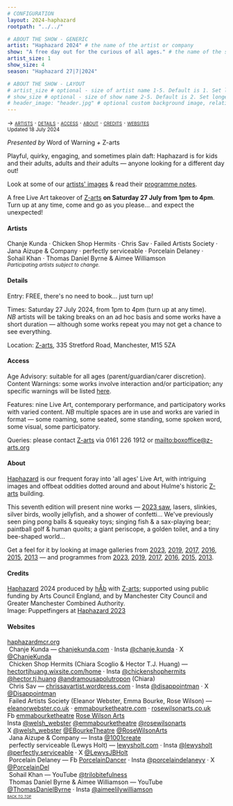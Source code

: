 ```yaml
---
# CONFIGURATION
layout: 2024-haphazard
rootpath: "../../"

# ABOUT THE SHOW - GENERIC
artist: "Haphazard 2024" # the name of the artist or company
show: "A free day out for the curious of all ages." # the name of the show
artist_size: 1
show_size: 4
season: "Haphazard 27|7|2024"

# ABOUT THE SHOW - LAYOUT
# artist_size # optional - size of artist name 1-5. Default is 1. Set longer names to lower values
# show_size # optional - size of show name 2-5. Default is 2. Set longer names to lower values
# header_image: "header.jpg" # optional custom background image, relative to current page
---
```

<span style='font-variant: small-caps'>→ [artists](/current/2024-haphazard/#artists) · [details](/current/2024-haphazard/#details) · [access](/current/2024-haphazard/#access) · [about](/current/2024-haphazard/#about) · [credits](/current/2024-haphazard/#credits) · [websites](/current/2024-haphazard/#websites)</span><br><small>Updated 18 July 2024</small>        
        
*Presented by* Word of Warning *+* Z-arts           
         
Playful, quirky, engaging, and sometimes plain daft: Haphazard is for kids and their adults, adults and *their* adults — anyone looking for a different day out!         
         
Look at some of our [artists' images](/galleries/2024-haphazardpre) & read their [programme notes](/current/2024-haphazard/programme).          
          
A free Live Art takeover of <a href="https://z-arts.org/events/haphazard-2024" target="_blank">Z-arts</a> **on Saturday 27 July from 1pm to 4pm**. Turn up at any time, come and go as you please… and expect the unexpected!         
         
#### Artists         
Chanje&nbsp;Kunda&nbsp;· Chicken&nbsp;Shop&nbsp;Hermits&nbsp;· Chris&nbsp;Sav&nbsp;· Failed&nbsp;Artists&nbsp;Society&nbsp;· Jana&nbsp;Aizupe&nbsp;&&nbsp;Company&nbsp;· perfectly&nbsp;serviceable&nbsp;· Porcelain&nbsp;Delaney&nbsp;· Sohail&nbsp;Khan&nbsp;· Thomas&nbsp;Daniel&nbsp;Byrne&nbsp;&&nbsp;Aimee&nbsp;Williamson<br><small>*Participating artists subject to change.*</small>         
         
#### Details         
Entry: FREE, there's no need to book… just turn up!         
         
Times: Saturday 27 July 2024, from 1pm to 4pm (turn up at any time).<br>*NB* artists will be taking breaks on an ad hoc basis and some works have a short duration — although some works repeat you may not get a chance to see everything.          
          
Location: <a href="https://z-arts.org/home/your-visit-to-z-arts/getting-here" target="_blank">Z-arts</a>, 335 Stretford Road, Manchester, M15 5ZA          
         
#### Access         
Age Advisory: suitable for all ages (parent/guardian/carer discretion).<br>Content Warnings: some works involve interaction and/or participation; any specific warnings will be listed [here](/warnings).         
         
Features: nine Live Art, contemporary performance, and participatory works with varied content. *NB* multiple spaces are in use and works are varied in format — some roaming, some seated, some standing, some spoken word, some visual, some participatory.         
         
Queries: please contact <a href="https://z-arts.org/home/your-visit-to-z-arts/access" target="_blank">Z-arts</a> via 0161 226 1912 or <mailto:boxoffice@z-arts.org>        
         
#### About         
[Haphazard](/hab/haphazard) is our frequent foray into 'all ages' Live Art, with intriguing images and offbeat oddities dotted around and about Hulme's historic <a href="https://www.z-arts.org/about-us" target="_blank">Z-arts</a> building.         
         
This seventh edition will present nine works — [2023 saw](/galleries/2023-haphazard), lasers, slinkies, silver birds, woolly jellyfish, and a shower of confetti… We've previously seen ping pong balls & squeaky toys; singing fish & a sax-playing bear; paintball golf & human quoits; a giant periscope, a golden toilet, and a tiny bee-shaped world…        
        
Get a feel for it by looking at image galleries from [2023](/galleries/2023-haphazard), [2019](/galleries/2019-haphazard), [2017](/galleries/2017-haphazard), [2016](/galleries/2016-haphazard), [2015](/galleries/2015-haphazard), [2013](/galleries//2013-haphazard) — and programmes from [2023](/archive/2023-haphazard/programme), [2019](/archive/2019-haphazard/programme), [2017](/archive/2017-haphazard/programme), [2016](/archive/2016-haphazard/programme), [2015](/archive/2015-haphazard), [2013](/archive/2013-spring/haphazard).
         
#### Credits                 
[Haphazard](/hab/haphazard) 2024 produced by [hÅb](/hab) with <a href="https://z-arts.org" target="_blank">Z-arts</a>; supported using public funding by Arts Council England, and by Manchester City Council and Greater Manchester Combined Authority.<br>Image: Puppetfingers at [Haphazard 2023](/archive/2023-haphazard)          
        
#### Websites         
<a href="http://haphazardmcr.org" target="_blank">haphazardmcr.org</a><br>&nbsp;Chanje Kunda — <a href="https://chanjekunda.com" target="_blank">chanjekunda.com</a> · Insta <a href="https://instagram.com/chanje.kunda" target="_blank">@chanje.kunda</a> · X <a href="https://x.com/ChanjeKunda" target="_blank">@ChanjeKunda</a><br>&nbsp;Chicken Shop Hermits (Chiara Scoglio & Hector T.J. Huang) — <a href="https://hectortjhuang.wixsite.com/home" target="_blank">hectortjhuang.wixsite.com/home</a> · Insta <a href="https://instagram.com/chickenshophermits" target="_blank">@chickenshophermits</a> <a href="https://instagram.com/hector.tj.huang" target="_blank">@hector.tj.huang</a> <a href="https://instagram.com/andramousapolutropon" target="_blank">@andramousapolutropon</a> (Chiara)<br>&nbsp;Chris Sav — <a href="https://chrissavartist.wordpress.com" target="_blank">chrissavartist.wordpress.com</a> · Insta <a href="https://instagram.com/disappointman" target="_blank">@disappointman</a> · X <a href="https://x.com/Disappointman" target="_blank">@Disappointman</a><br>&nbsp;Failed Artists Society (Eleanor Webster, Emma Bourke, Rose Wilson) — <a href="https://eleanorwebster.co.uk" target="_blank">eleanorwebster.co.uk</a> · <a href="https://emmabourketheatre.com" target="_blank">emmabourketheatre.com</a> · <a href="https://rosewilsonarts.co.uk" target="_blank">rosewilsonarts.co.uk</a><br>Fb <a href="https://facebook.com/emmabourketheatre" target="_blank">emmabourketheatre</a> <a href="https://facebook.com/profile.php?id=100082773731362" target="_blank">Rose Wilson Arts</a><br>Insta <a href="https://instagram.com/welsh_webster" target="_blank">@welsh_webster</a> <a href="https://instagram.com/emmabourketheatre" target="_blank">@emmabourketheatre</a> <a href="https://instagram.com/rosewilsonarts" target="_blank">@rosewilsonarts</a><br>X <a href="https://x.com/welsh_webster" target="_blank">@welsh_webster</a> <a href="https://x.com/EBourkeTheatre" target="_blank">@EBourkeTheatre</a> <a href="https://x.com/RoseWilsonArts" target="_blank">@RoseWilsonArts</a><br>&nbsp;Jana Aizupe & Company — Insta <a href="https://instagram.com/1001create" target="_blank">@1001create</a><br>&nbsp;perfectly serviceable (Lewys Holt) — <a href="https://lewysholt.com" target="_blank">lewysholt.com</a> · Insta <a href="https://instagram.com/lewysholt" target="_blank">@lewysholt</a> <a href="https://instagram.com/perfectly.serviceable" target="_blank">@perfectly.serviceable</a> · X <a href="https://x.com/LewysJBHolt" target="_blank">@LewysJBHolt</a><br>&nbsp;Porcelain Delaney — Fb <a href="https://facebook.com/PorcelainDancer" target="_blank">PorcelainDancer</a> · Insta <a href="https://instagram.com/porcelaindelaneyy" target="_blank">@porcelaindelaneyy</a> · X <a href="https://x.com/PorcelainDel" target="_blank">@PorcelainDel</a><br>&nbsp;Sohail Khan — YouTube <a href="https://youtube.com/@trilobitefulness" target="_blank">@trilobitefulness</a><br>&nbsp;Thomas Daniel Byrne & Aimee Williamson — YouTube <a href="https://youtube.com/@ThomasDanielByrne" target="_blank">@ThomasDanielByrne</a> · Insta <a href="https://instagram.com/aimeelilywilliamson" target="_blank">@aimeelilywilliamson</a>         
<small><span style='font-variant: small-caps'>[back to top](/current/2024-haphazard)</span></small>
